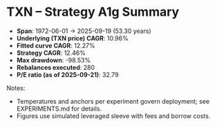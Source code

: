 # TXN – Strategy A1g Summary

- **Span**: 1972-06-01 → 2025-09-19 (53.30 years)
- **Underlying (TXN price) CAGR**: 10.96%
- **Fitted curve CAGR**: 12.27%
- **Strategy CAGR**: 12.46%
- **Max drawdown**: -98.53%
- **Rebalances executed**: 280
- **P/E ratio (as of 2025-09-21)**: 32.79

Notes:

- Temperatures and anchors per experiment govern deployment; see EXPERIMENTS.md for details.
- Figures use simulated leveraged sleeve with fees and borrow costs.

